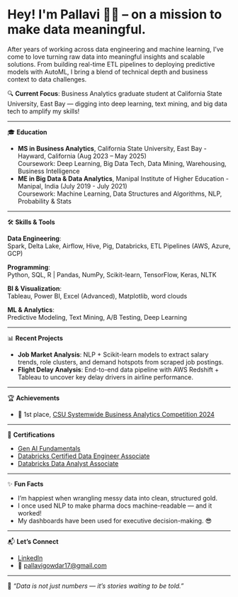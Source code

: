 # Hey! I'm Pallavi 👩‍💻 – on a mission to make data meaningful.


After years of working across data engineering and machine learning, I’ve come to love turning raw data into meaningful insights and scalable solutions. From building real-time ETL pipelines to deploying predictive models with AutoML, I bring a blend of technical depth and business context to data challenges.

🔍 **Current Focus**: Business Analytics graduate student at California State University, East Bay — digging into deep learning, text mining, and big data tech to amplify my skills!

---

🎓 **Education**
- **MS in Business Analytics**, California State University, East Bay - Hayward, California (Aug 2023 – May 2025)  
  Coursework: Deep Learning, Big Data Tech, Data Mining, Warehousing, Business Intelligence
- **ME in Big Data & Data Analytics**, Manipal Institute of Higher Education - Manipal, India (July 2019 - July 2021)  
  Coursework: Machine Learning, Data Structures and Algorithms, NLP, Probability & Stats

---

🛠️ **Skills & Tools**

**Data Engineering**:  
Spark, Delta Lake, Airflow, Hive, Pig, Databricks, ETL Pipelines (AWS, Azure, GCP)

**Programming**:  
Python, SQL, R | Pandas, NumPy, Scikit-learn, TensorFlow, Keras, NLTK

**BI & Visualization**:  
Tableau, Power BI, Excel (Advanced), Matplotlib, word clouds

**ML & Analytics**:  
Predictive Modeling, Text Mining, A/B Testing, Deep Learning

---

📊 **Recent Projects**
- **Job Market Analysis**: NLP + Scikit-learn models to extract salary trends, role clusters, and demand hotspots from scraped job postings.
- **Flight Delay Analysis**: End-to-end data pipeline with AWS Redshift + Tableau to uncover key delay drivers in airline performance.

---

🏆 **Achievements**
- 🥇 1st place, [CSU Systemwide Business Analytics Competition 2024](https://www.csus.edu/college/business-administration/centers-programs/announcements.html)

---

📜 **Certifications**
- [Gen AI Fundamentals](https://credentials.databricks.com/bad03bde-a4a6-44f6-af15-ee06a57744de#acc.rAzBG6Vg)
- [Databricks Certified Data Engineer Associate](https://credentials.databricks.com/dc1d7ff0-a34e-427a-9e69-d76e11f2dd73#acc.9NM3e8pT)  
- [Databricks Data Analyst Associate](https://credentials.databricks.com/7e51594d-f4fb-4ccf-92b8-69c02e95a1f9#acc.ysNLHAkh)

---

✨ **Fun Facts**
- I’m happiest when wrangling messy data into clean, structured gold.
- I once used NLP to make pharma docs machine-readable — and it worked!
- My dashboards have been used for executive decision-making. 😎

---

📬 **Let’s Connect**
- [LinkedIn](https://www.linkedin.com/in/pallavi-gowdar-nagaraj/)
- 📧 pallavigowdar17@gmail.com

---

📌 _“Data is not just numbers — it’s stories waiting to be told.”_

